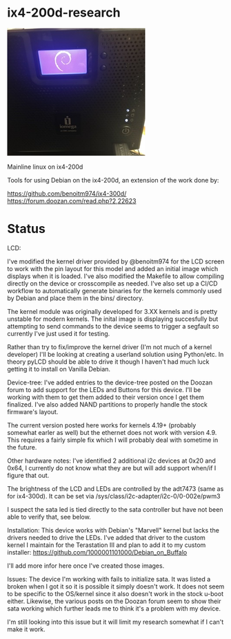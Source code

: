 ix4-200d-research
========
![alt text](https://github.com/1000001101000/ix4-200d-research/raw/master/.img/CE157618-AECE-4693-A405-F29781FA5CDE.jpeg)

Mainline linux on ix4-200d

Tools for using Debian on the ix4-200d, an extension of the work done by:

https://github.com/benoitm974/ix4-300d/ <br/>
https://forum.doozan.com/read.php?2,22623


Status
========
LCD:

I've modified the kernel driver provided by @benoitm974 for the LCD screen to work with the pin layout for this model and added an initial image which displays when it is loaded. I've also modified the Makefile to allow compiling directly on the device or crosscompile as needed. I've also set up a CI/CD workflow to automatically generate binaries for the kernels commonly used by Debian and place them in the bins/ directory.

The kernel module was originally developed for 3.XX kernels and is pretty unstable for modern kernels. The inital image is displaying succesfully but attempting to send commands to the device seems to trigger a segfault so currently I've just used it for testing. 

Rather than try to fix/improve the kernel driver (I'm not much of a kernel developer) I'll be looking at creating a userland solution using Python/etc. In theory pyLCD should be able to drive it though I haven't had much luck getting it to install on Vanilla Debian.

Device-tree:
I've added entries to the device-tree posted on the Doozan forum to add support for the LEDs and Buttons for this device. I'll be working with them to get them added to their version once I get them finalized. I've also added NAND partitions to properly handle the stock firmware's layout. 

The current version posted here works for kernels 4.19+ (probably somewhat earler as well) but the ethernet does not work with version 4.9. This requires a fairly simple fix which I will probably deal with sometime in the future. 

Other hardware notes:
I've identified 2 additional i2c devices at 0x20 and 0x64, I currently do not know what they are but will add support when/if I figure that out.

The brightness of the LCD and LEDs are controlled by the adt7473 (same as for ix4-300d). It can be set via /sys/class/i2c-adapter/i2c-0/0-002e/pwm3

I suspect the sata led is tied directly to the sata controller but have not been able to verify that, see below.

Installation:
This device works with Debian's "Marvell" kernel but lacks the drivers needed to drive the LEDs. I've added that driver to the custom kernel I maintain for the Terastation III and plan to add it to my custom installer:
https://github.com/1000001101000/Debian_on_Buffalo

I'll add more infor here once I've created those images.

Issues:
The device I'm working with fails to initialize sata. It was listed a broken when I got it so it is possible it simply doesn't work. It does not seem to be specific to the OS/kernel since it also doesn't work in the stock u-boot either. Likewise, the various posts on the Doozan forum seem to show their sata working which further leads me to think it's a problem with my device.

I'm still looking into this issue but it will limit my research somewhat if I can't make it work.



